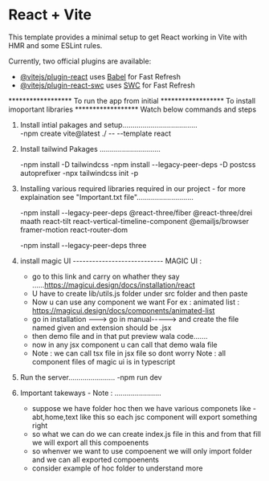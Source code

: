 # React + Vite

This template provides a minimal setup to get React working in Vite with HMR and some ESLint rules.

Currently, two official plugins are available:

- [@vitejs/plugin-react](https://github.com/vitejs/vite-plugin-react/blob/main/packages/plugin-react/README.md) uses [Babel](https://babeljs.io/) for Fast Refresh
- [@vitejs/plugin-react-swc](https://github.com/vitejs/vite-plugin-react-swc) uses [SWC](https://swc.rs/) for Fast Refresh


****************** To run the app from initial
****************** To install imoportant libraries
****************** Watch below commands and steps

1) Install intial pakages and setup.....................................  
    -npm create vite@latest ./ -- --template react 

2) Install tailwind Pakages ..............................

    -npm install -D tailwindcss
    -npm install --legacy-peer-deps -D postcss autoprefixer
    -npx tailwindcss init -p

3) Installing various required libraries required in our project - for more explaination see "Important.txt file"............................ 

    -npm install --legacy-peer-deps @react-three/fiber @react-three/drei maath react-tilt react-vertical-timeline-component @emailjs/browser framer-motion react-router-dom

    -npm install --legacy-peer-deps three


4) install magic UI ----------------------------
    MAGIC UI : 
    - go to this link and carry on whather they say ......https://magicui.design/docs/installation/react
    - U have to create lib/utils.js  folder under src folder and then paste
    - Now u can use any component we want
    For ex : animated list : https://magicui.design/docs/components/animated-list
    - go in installation ---> go in manual-----> and create the file named given and extension should be .jsx
    - then demo file and in that put preview wala code.......
    - now in any jsx component u can call that demo wala file
    - Note : we can call tsx file in jsx file so dont worry
    Note : all component files of magic ui is in typescript    




4) Run the server.......................
    -npm run dev


5) Important takeways - Note : .......................
    - suppose we have folder hoc then we have various componets like - abt,home,text like this so each jsc component will export something right
    - so what we can do we can create index.js file in this and from that fill we will export all this compoenents
    - so whenver we want to use compoenent we will only import folder and we can all exported compoenents
    - consider example of hoc folder to understand more